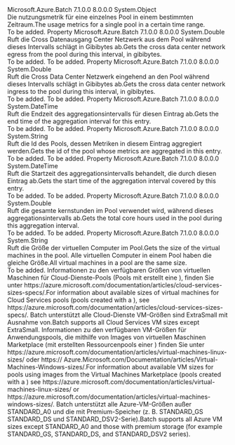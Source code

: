 <Type Name="PoolUsageMetrics" FullName="Microsoft.Azure.Batch.PoolUsageMetrics">
  <TypeSignature Language="C#" Value="public class PoolUsageMetrics" />
  <TypeSignature Language="ILAsm" Value=".class public auto ansi beforefieldinit PoolUsageMetrics extends System.Object" />
  <TypeSignature Language="DocId" Value="T:Microsoft.Azure.Batch.PoolUsageMetrics" />
  <TypeSignature Language="VB.NET" Value="Public Class PoolUsageMetrics" />
  <TypeSignature Language="F#" Value="type PoolUsageMetrics = class&#xA;    interface IPropertyMetadata&#xA;    interface IModifiable&#xA;    interface IReadOnly" />
  <AssemblyInfo>
    <AssemblyName>Microsoft.Azure.Batch</AssemblyName>
    <AssemblyVersion>7.1.0.0</AssemblyVersion>
    <AssemblyVersion>8.0.0.0</AssemblyVersion>
  </AssemblyInfo>
  <Base>
    <BaseTypeName>System.Object</BaseTypeName>
  </Base>
  <Interfaces />
  <Docs>
    <summary>
            <span data-ttu-id="2370a-101">Die nutzungsmetrik für eine einzelnes Pool in einem bestimmten Zeitraum.</span><span class="sxs-lookup"><span data-stu-id="2370a-101">The usage metrics for a single pool in a certain time range.</span></span>
            </summary>
    <remarks>To be added.</remarks>
  </Docs>
  <Members>
    <Member MemberName="DataEgressGiB">
      <MemberSignature Language="C#" Value="public double DataEgressGiB { get; }" />
      <MemberSignature Language="ILAsm" Value=".property instance float64 DataEgressGiB" />
      <MemberSignature Language="DocId" Value="P:Microsoft.Azure.Batch.PoolUsageMetrics.DataEgressGiB" />
      <MemberSignature Language="VB.NET" Value="Public ReadOnly Property DataEgressGiB As Double" />
      <MemberSignature Language="F#" Value="member this.DataEgressGiB : double" Usage="Microsoft.Azure.Batch.PoolUsageMetrics.DataEgressGiB" />
      <MemberType>Property</MemberType>
      <AssemblyInfo>
        <AssemblyName>Microsoft.Azure.Batch</AssemblyName>
        <AssemblyVersion>7.1.0.0</AssemblyVersion>
        <AssemblyVersion>8.0.0.0</AssemblyVersion>
      </AssemblyInfo>
      <ReturnValue>
        <ReturnType>System.Double</ReturnType>
      </ReturnValue>
      <Docs>
        <summary>
            <span data-ttu-id="2370a-102">Ruft die Cross Datenausgang Center Netzwerk aus dem Pool während dieses Intervalls schlägt in Gibibytes ab.</span><span class="sxs-lookup"><span data-stu-id="2370a-102">Gets the cross data center network egress from the pool during this interval, in gibibytes.</span></span>
            </summary>
        <value>To be added.</value>
        <remarks>To be added.</remarks>
      </Docs>
    </Member>
    <Member MemberName="DataIngressGiB">
      <MemberSignature Language="C#" Value="public double DataIngressGiB { get; }" />
      <MemberSignature Language="ILAsm" Value=".property instance float64 DataIngressGiB" />
      <MemberSignature Language="DocId" Value="P:Microsoft.Azure.Batch.PoolUsageMetrics.DataIngressGiB" />
      <MemberSignature Language="VB.NET" Value="Public ReadOnly Property DataIngressGiB As Double" />
      <MemberSignature Language="F#" Value="member this.DataIngressGiB : double" Usage="Microsoft.Azure.Batch.PoolUsageMetrics.DataIngressGiB" />
      <MemberType>Property</MemberType>
      <AssemblyInfo>
        <AssemblyName>Microsoft.Azure.Batch</AssemblyName>
        <AssemblyVersion>7.1.0.0</AssemblyVersion>
        <AssemblyVersion>8.0.0.0</AssemblyVersion>
      </AssemblyInfo>
      <ReturnValue>
        <ReturnType>System.Double</ReturnType>
      </ReturnValue>
      <Docs>
        <summary>
            <span data-ttu-id="2370a-103">Ruft die Cross Data Center Netzwerk eingehend an den Pool während dieses Intervalls schlägt in Gibibytes ab.</span><span class="sxs-lookup"><span data-stu-id="2370a-103">Gets the cross data center network ingress to the pool during this interval, in gibibytes.</span></span>
            </summary>
        <value>To be added.</value>
        <remarks>To be added.</remarks>
      </Docs>
    </Member>
    <Member MemberName="EndTime">
      <MemberSignature Language="C#" Value="public DateTime EndTime { get; }" />
      <MemberSignature Language="ILAsm" Value=".property instance valuetype System.DateTime EndTime" />
      <MemberSignature Language="DocId" Value="P:Microsoft.Azure.Batch.PoolUsageMetrics.EndTime" />
      <MemberSignature Language="VB.NET" Value="Public ReadOnly Property EndTime As DateTime" />
      <MemberSignature Language="F#" Value="member this.EndTime : DateTime" Usage="Microsoft.Azure.Batch.PoolUsageMetrics.EndTime" />
      <MemberType>Property</MemberType>
      <AssemblyInfo>
        <AssemblyName>Microsoft.Azure.Batch</AssemblyName>
        <AssemblyVersion>7.1.0.0</AssemblyVersion>
        <AssemblyVersion>8.0.0.0</AssemblyVersion>
      </AssemblyInfo>
      <ReturnValue>
        <ReturnType>System.DateTime</ReturnType>
      </ReturnValue>
      <Docs>
        <summary>
            <span data-ttu-id="2370a-104">Ruft die Endzeit des aggregationsintervalls für diesen Eintrag ab.</span><span class="sxs-lookup"><span data-stu-id="2370a-104">Gets the end time of the aggregation interval for this entry.</span></span>
            </summary>
        <value>To be added.</value>
        <remarks>To be added.</remarks>
      </Docs>
    </Member>
    <Member MemberName="PoolId">
      <MemberSignature Language="C#" Value="public string PoolId { get; }" />
      <MemberSignature Language="ILAsm" Value=".property instance string PoolId" />
      <MemberSignature Language="DocId" Value="P:Microsoft.Azure.Batch.PoolUsageMetrics.PoolId" />
      <MemberSignature Language="VB.NET" Value="Public ReadOnly Property PoolId As String" />
      <MemberSignature Language="F#" Value="member this.PoolId : string" Usage="Microsoft.Azure.Batch.PoolUsageMetrics.PoolId" />
      <MemberType>Property</MemberType>
      <AssemblyInfo>
        <AssemblyName>Microsoft.Azure.Batch</AssemblyName>
        <AssemblyVersion>7.1.0.0</AssemblyVersion>
        <AssemblyVersion>8.0.0.0</AssemblyVersion>
      </AssemblyInfo>
      <ReturnValue>
        <ReturnType>System.String</ReturnType>
      </ReturnValue>
      <Docs>
        <summary>
            <span data-ttu-id="2370a-105">Ruft die Id des Pools, dessen Metriken in diesem Eintrag aggregiert werden.</span><span class="sxs-lookup"><span data-stu-id="2370a-105">Gets the id of the pool whose metrics are aggregated in this entry.</span></span>
            </summary>
        <value>To be added.</value>
        <remarks>To be added.</remarks>
      </Docs>
    </Member>
    <Member MemberName="StartTime">
      <MemberSignature Language="C#" Value="public DateTime StartTime { get; }" />
      <MemberSignature Language="ILAsm" Value=".property instance valuetype System.DateTime StartTime" />
      <MemberSignature Language="DocId" Value="P:Microsoft.Azure.Batch.PoolUsageMetrics.StartTime" />
      <MemberSignature Language="VB.NET" Value="Public ReadOnly Property StartTime As DateTime" />
      <MemberSignature Language="F#" Value="member this.StartTime : DateTime" Usage="Microsoft.Azure.Batch.PoolUsageMetrics.StartTime" />
      <MemberType>Property</MemberType>
      <AssemblyInfo>
        <AssemblyName>Microsoft.Azure.Batch</AssemblyName>
        <AssemblyVersion>7.1.0.0</AssemblyVersion>
        <AssemblyVersion>8.0.0.0</AssemblyVersion>
      </AssemblyInfo>
      <ReturnValue>
        <ReturnType>System.DateTime</ReturnType>
      </ReturnValue>
      <Docs>
        <summary>
            <span data-ttu-id="2370a-106">Ruft die Startzeit des aggregationsintervalls behandelt, die durch diesen Eintrag ab.</span><span class="sxs-lookup"><span data-stu-id="2370a-106">Gets the start time of the aggregation interval covered by this entry.</span></span>
            </summary>
        <value>To be added.</value>
        <remarks>To be added.</remarks>
      </Docs>
    </Member>
    <Member MemberName="TotalCoreHours">
      <MemberSignature Language="C#" Value="public double TotalCoreHours { get; }" />
      <MemberSignature Language="ILAsm" Value=".property instance float64 TotalCoreHours" />
      <MemberSignature Language="DocId" Value="P:Microsoft.Azure.Batch.PoolUsageMetrics.TotalCoreHours" />
      <MemberSignature Language="VB.NET" Value="Public ReadOnly Property TotalCoreHours As Double" />
      <MemberSignature Language="F#" Value="member this.TotalCoreHours : double" Usage="Microsoft.Azure.Batch.PoolUsageMetrics.TotalCoreHours" />
      <MemberType>Property</MemberType>
      <AssemblyInfo>
        <AssemblyName>Microsoft.Azure.Batch</AssemblyName>
        <AssemblyVersion>7.1.0.0</AssemblyVersion>
        <AssemblyVersion>8.0.0.0</AssemblyVersion>
      </AssemblyInfo>
      <ReturnValue>
        <ReturnType>System.Double</ReturnType>
      </ReturnValue>
      <Docs>
        <summary>
            <span data-ttu-id="2370a-107">Ruft die gesamte kernstunden im Pool verwendet wird, während dieses aggregationsintervalls ab.</span><span class="sxs-lookup"><span data-stu-id="2370a-107">Gets the total core hours used in the pool during this aggregation interval.</span></span>
            </summary>
        <value>To be added.</value>
        <remarks>To be added.</remarks>
      </Docs>
    </Member>
    <Member MemberName="VirtualMachineSize">
      <MemberSignature Language="C#" Value="public string VirtualMachineSize { get; }" />
      <MemberSignature Language="ILAsm" Value=".property instance string VirtualMachineSize" />
      <MemberSignature Language="DocId" Value="P:Microsoft.Azure.Batch.PoolUsageMetrics.VirtualMachineSize" />
      <MemberSignature Language="VB.NET" Value="Public ReadOnly Property VirtualMachineSize As String" />
      <MemberSignature Language="F#" Value="member this.VirtualMachineSize : string" Usage="Microsoft.Azure.Batch.PoolUsageMetrics.VirtualMachineSize" />
      <MemberType>Property</MemberType>
      <AssemblyInfo>
        <AssemblyName>Microsoft.Azure.Batch</AssemblyName>
        <AssemblyVersion>7.1.0.0</AssemblyVersion>
        <AssemblyVersion>8.0.0.0</AssemblyVersion>
      </AssemblyInfo>
      <ReturnValue>
        <ReturnType>System.String</ReturnType>
      </ReturnValue>
      <Docs>
        <summary>
            <span data-ttu-id="2370a-108">Ruft die Größe der virtuellen Computer im Pool.</span><span class="sxs-lookup"><span data-stu-id="2370a-108">Gets the size of the virtual machines in the pool.</span></span>  <span data-ttu-id="2370a-109">Alle virtuellen Computer in einem Pool haben die gleiche Größe.</span><span class="sxs-lookup"><span data-stu-id="2370a-109">All virtual machines in a pool are the same size.</span></span>
            </summary>
        <value>To be added.</value>
        <remarks>
          <para><span data-ttu-id="2370a-110">Informationen zu den verfügbaren Größen von virtuellen Maschinen für Cloud-Dienste-Pools (Pools mit erstellt eine <see cref="T:Microsoft.Azure.Batch.CloudServiceConfiguration" />), finden Sie unter https://azure.microsoft.com/documentation/articles/cloud-services-sizes-specs/.</span><span class="sxs-lookup"><span data-stu-id="2370a-110">For information about available sizes of virtual machines for Cloud Services pools (pools created with a <see cref="T:Microsoft.Azure.Batch.CloudServiceConfiguration" />), see https://azure.microsoft.com/documentation/articles/cloud-services-sizes-specs/.</span></span> <span data-ttu-id="2370a-111">Batch unterstützt alle Cloud-Dienste VM-Größen sind ExtraSmall mit Ausnahme von.</span><span class="sxs-lookup"><span data-stu-id="2370a-111">Batch supports all Cloud Services VM sizes except ExtraSmall.</span></span></para>
          <para><span data-ttu-id="2370a-112">Informationen zu den verfügbaren VM-Größen für Anwendungspools, die mithilfe von Images von virtuellen Maschinen Marketplace (mit erstellten Ressourcenpools einer <see cref="T:Microsoft.Azure.Batch.VirtualMachineConfiguration" />) finden Sie unter https://azure.microsoft.com/documentation/articles/virtual-machines-linux-sizes/ oder https:// Azure.Microsoft.com/Documentation/articles/Virtual-Machines-Windows-sizes/.</span><span class="sxs-lookup"><span data-stu-id="2370a-112">For information about available VM sizes for pools using images from the Virtual Machines Marketplace (pools created with a <see cref="T:Microsoft.Azure.Batch.VirtualMachineConfiguration" />) see https://azure.microsoft.com/documentation/articles/virtual-machines-linux-sizes/ or https://azure.microsoft.com/documentation/articles/virtual-machines-windows-sizes/.</span></span> <span data-ttu-id="2370a-113">Batch unterstützt alle Azure-VM-Größen außer STANDARD_A0 und die mit Premium-Speicher (z. B. STANDARD_GS STANDARD_DS und STANDARD_DSV2-Serie).</span><span class="sxs-lookup"><span data-stu-id="2370a-113">Batch supports all Azure VM sizes except STANDARD_A0 and those with premium storage (for example STANDARD_GS, STANDARD_DS, and STANDARD_DSV2 series).</span></span></para>
        </remarks>
      </Docs>
    </Member>
  </Members>
</Type>